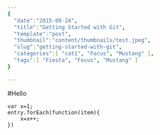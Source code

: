 ```yaml
---
{
  "date":"2015-09-24",
  "title":"Getting Started with Git",
  "template":"post",
  "thumbnail":"content/thumbnails/test.jpeg",
  "slug":"getting-started-with-git",
  "categories":[ "cat1", "Focus", "Mustang" ],
  "tags":[ "Fiesta", "Focus", "Mustang" ]
}

---
```


#Hello

```
var x=1;
entry.forEach(function(item){
    x=x++;
})
```